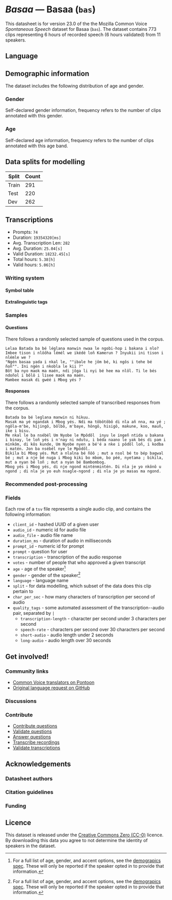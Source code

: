 # *Basaa* &mdash; Basaa (`bas`)
This datasheet is for version 23.0 of the the Mozilla Common Voice *Spontaneous Speech* dataset 
for Basaa (`bas`). The dataset contains 773 clips representing 6 hours of recorded
speech (6 hours validated) from 11 speakers.

## Language
<!-- {{LANGUAGE_DESCRIPTION}} -->
<!-- Provide a brief (1-2 paragraph) description of your language -->

## Demographic information
The dataset includes the following distribution of age and gender.
<!-- You can get a lot of the information in this section from https://analyzer.cv-toolbox.web.tr/browse -->

### Gender
Self-declared gender information, frequency refers to the number of clips annotated with this gender.
<!-- {{GENDER_TABLE}} -->
<!-- @ AUTOMATICALLY GENERATED @ -->
<!-- | Gender | Frequency |
|--------|-----------|
| male, masculine | ? |
| undeclared | ? |
| female, feminine | ? | -->

### Age
Self-declared age information, frequency refers to the number of clips annotated with this age band.
<!-- {{AGE_TABLE}} -->
<!-- @ AUTOMATICALLY GENERATED @ -->
<!-- | Age band | Frequency |
|----------|-----------|
| teens | ? |
| twenties | ? |
| thirties | ? |
| fourties | ? |
| fifties | ? |
   ...if other age ranges are present in your data, add rows... -->

## Data splits for modelling



 | Split | Count |
|-|-|
| Train | 291 |
| Test | 220 |
| Dev | 262 |


## Transcriptions

* Prompts: `74`
* Duration: `19354320[ms]`
* Avg. Transcription Len: `282`
* Avg. Duration: `25.04[s]`
* Valid Duration: `18232.45[s]`
* Total hours: `5.38[h]`
* Valid hours: `5.06[h]`

<!-- {{TRANSCRIPTIONS_DESCRIPTION}} -->
<!-- A description of the transcription system used -->

### Writing system
<!-- {{WRITING_SYSTEM_DESCRIPTION}} -->
<!-- @ OPTIONAL @ -->
<!-- A description of the writing system (or writing systems) used in the text corpus -->

#### Symbol table
<!-- {{ALPHABET_TABLE}} -->
<!-- @ OPTIONAL @ -->
<!-- If the writing system is alphabetic, you can include the valid alphabet here -->

#### Extralinguistic tags

### Samples

#### Questions
There follows a randomly selected sample of questions used in the corpus.

```
Lelaa Batada ba bé léglana manwin nwaa le ngobi-hop i bakana i nlo?
Imbee tison i nlôôha lémél we ikédé loñ Kamerun ? Inyukii ini tison i nlémle we ?
"Ngén basaa yada i nkal le, ""ibale he jôm bé, ki ngôs i tehe bé ñoñ"". Ini ngén i nkobla le kii ?"
Bôt ba nyo maok ma maén, ndi jôga li nyi bé hee ma nlôl. Ti le bés ndoñol i bôlô i lisee maok ma maén.
Mambee masak di gwéé i Mbog yés ?
```

<!-- {{QUESTIONS_SAMPLE}} -->

#### Responses
There follows a randomly selected sample of transcribed responses from the corpus.

```
Batada ba bé leglana manwin ni hikuu.
Masak ma yé ngandak i Mbog yés. Ndi ma tôbôtôbô di nla añ nna, ma yé ; ngôla-m'be, hijingô, bôlbô, m'baye, hôngô, hisigô, makune, koo, mauñ, ike i bisu.
Me nkal le ba nsébél Um Nyobe le Mpôdôl  inyu le ingeñ ntida u bakana i binay, le loñ yés i n'nay ni ndutu, i béda naano le yak bés di pam i minkôm, di kôs kunde, Um Nyobe nyen a bé'é a nke i pôdôl loñ, i kodba i matén. Jon ba nsébél nye le Mpôdôl.
Bikila bi Mbog yés. Mut a nlalna bé ñôô ; mut a nsol bé to bép bagwal bé ; mut a nje bé nuga i Mbog kiki bo mbom, bo péé, nyetama ; bikila, mut a nyan bé loñ ; mut a nyan bé Bambombog.
Mbog yés i Mbog yés, di nje ngond minténmintén. Di nla je yo nkônô u ngond ; di nla je yo euh nsagle-ngond ; di nla je yo masas ma ngond.
```

<!-- {{TRANSCRIPTIONS_SAMPLE}} -->

### Recommended post-processing
<!-- {{RECOMMENDED_POSTPROCESSING_DESCRIPTION}} -->
<!-- @ OPTIONAL @ -->
<!-- What should people do before they use the data, for example Unicode normalisation or normalisation of extralinguistic tags -->

### Fields
Each row of a `tsv` file represents a single audio clip, and contains the following information:

* `client_id` - hashed UUID of a given user
* `audio_id` - numeric id for audio file
* `audio_file` - audio file name
* `duration_ms` - duration of audio in milliseconds
* `prompt_id` - numeric id for prompt
* `prompt` - question for user
* `transcription` - transcription of the audio response
* `votes` - number of people that who approved a given transcript
* `age` - age of the speaker[^1]
* `gender` - gender of the speaker[^1]
* `language` - language name
* `split` - for data modelling, which subset of the data does this clip pertain to
* `char_per_sec` - how many characters of transcription per second of audio
* `quality_tags` - some automated assessment of the transcription--audio pair, separated by `|`
   *  `transcription-length` - character per second under 3 characters per second
   * `speech-rate` - characters per second over 30 characters per second
   * `short-audio` - audio length under 2 seconds
   * `long-audio` - audio length over 30 seconds

#### 
[^1]: For a full list of age, gender, and accent options, see the
[demograpics
spec](https://github.com/common-voice/common-voice/blob/main/web/src/stores/demographics.ts). These
will only be reported if the speaker opted in to provide that
information.

## Get involved!

### Community links

* [Common Voice translators on Pontoon](https://pontoon.mozilla.org/bas/common-voice/contributors/)
* [Original language request on GitHub](https://github.com/common-voice/common-voice/issues/4983)
<!-- {{COMMUNITY_LINKS_LIST}} -->
<!-- @ OPTIONAL @ -->
<!-- Links to community chats / fora -->

### Discussions
<!-- {{DISCUSSION_LINKS_LIST}} -->
<!-- @ OPTIONAL @ -->
<!-- Any links to discussions, for example on Discourse or other fora or blogs can be included here -->

### Contribute
* [Contribute questions](https://commonvoice.mozilla.org/spontaneous-speech/beta/question)
* [Validate questions](https://commonvoice.mozilla.org/spontaneous-speech/beta/validate)
* [Answer questions](https://commonvoice.mozilla.org/spontaneous-speech/beta/prompts)
* [Transcribe recordings](https://commonvoice.mozilla.org/spontaneous-speech/beta/transcribe)
* [Validate transcriptions](https://commonvoice.mozilla.org/spontaneous-speech/beta/check-transcript)
<!-- {{CONTRIBUTE_LINKS_LIST}} -->
<!-- Here you can include links for how to contribute to the dataset -->

## Acknowledgements

### Datasheet authors
<!-- {{DATASHEET_AUTHORS_LIST}} -->
<!-- A list in the format of: Your Name <email@email.com> -->

### Citation guidelines
<!-- {{CITATION_DESCRIPTION}} -->
<!-- @ OPTIONAL @ -->
<!-- If you published a paper and would like people to cite it, you can include the BiBTeX here -->

### Funding
<!-- {{FUNDING_DESCRIPTION}} -->
<!-- @ OPTIONAL @ -->
<!-- If you received any funding, you can include the acknowledgement here -->

## Licence
This dataset is released under the [Creative Commons Zero (CC-0)](https://creativecommons.org/public-domain/cc0/) licence. By downloading this data
you agree to not determine the identity of speakers in the dataset.